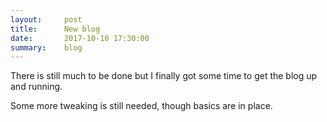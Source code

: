 ```yaml
---
layout:     post
title:      New blog
date:       2017-10-10 17:30:00
summary:    blog
---
```


There is still much to be done but I finally got some time to get
the blog up and running.

Some more tweaking is still needed, though basics are in place.
